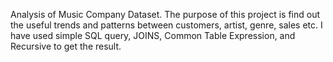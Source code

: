 Analysis of Music Company Dataset. The purpose of this project is find out the useful trends and patterns between customers, artist, genre, sales etc. I have used simple SQL query, JOINS, Common Table Expression, and Recursive to get the result. 
